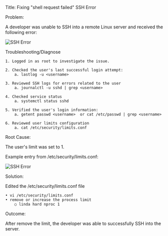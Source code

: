 Title: Fixing "shell request failed" SSH Error

Problem:

A developer was unable to SSH into a remote Linux server and received the following error:

![SSH Error](Image/ssh_error_v2.png)

Troubleshooting/Diagnose

	1. Logged in as root to investigate the issue.
	
	2. Checked the user's last successful login attempt:
		a. lastlog -u <username>
		
	3. Reviewed SSH logs for errors related to the user
		a. journalctl -u sshd | grep <username> 
		
	4. Checked service status
		a. systemctl status sshd
		
	5. Verified the user's login information:
		a. getent passwd <username>  or cat /etc/passwd | grep <username>
		
	6. Reviewed user limits configuration 
		a. cat /etc/security/limits.conf
		

Root Cause:

The user's limit was set to 1.

Example entry from /etc/security/limits.conf:

![SSH Error](Image/ssh_error_v2.1.png)

Solution:

Edited the /etc/security/limits.conf file 

	• vi /etc/security/limits.conf
	• remove or increase the process limit
		○ linda hard nproc 1

Outcome:

After remove the limit, the developer was able to successfully SSH into the server.
